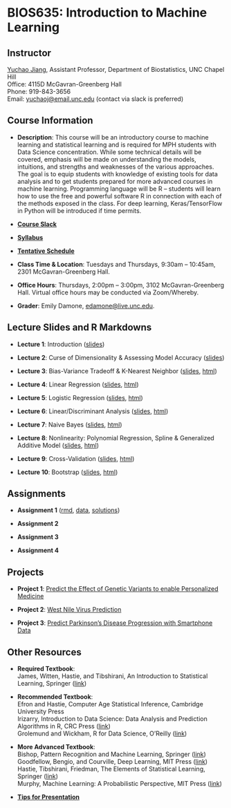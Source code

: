 # BIOS635: Introduction to Machine Learning

## Instructor

[Yuchao Jiang](https://yuchaojiang.github.io/), Assistant Professor, Department of Biostatistics, UNC Chapel Hill<br /> 
Office: 4115D McGavran-Greenberg Hall<br /> 
Phone:  919-843-3656<br /> 
Email:  yuchaoj@email.unc.edu (contact via slack is preferred)

## Course Information

* **Description**: This course will be an introductory course to machine learning and statistical learning and is required for MPH students with Data Science concentration. While some technical details will be covered, emphasis will be made on understanding the models, intuitions, and strengths and weaknesses of the various approaches. The goal is to equip students with knowledge of existing tools for data analysis and to get students prepared for more advanced courses in machine learning. Programming language will be R – students will learn how to use the free and powerful software R in connection with each of the methods exposed in the class. For deep learning, Keras/TensorFlow in Python will be introduced if time permits.

* **[Course Slack](https://bios635.slack.com)**

* **[Syllabus](https://www.dropbox.com/s/o7bu8kg1lcv74tc/BIOS%20635_Intro%20Machine%20Learning_Syllabus_v1.pdf?dl=0)**

* **[Tentative Schedule](https://www.dropbox.com/s/75e4jzkr52i2qa2/CourseSchedule.pdf?dl=0)**

* **Class Time & Location**: Tuesdays and Thursdays, 9:30am – 10:45am, 2301 McGavran-Greenberg Hall.

* **Office Hours**: Thursdays, 2:00pm – 3:00pm, 3102 McGavran-Greenberg Hall. Virtual office hours may be conducted via Zoom/Whereby.

* **Grader**: Emily Damone, edamone@live.unc.edu.

## Lecture Slides and R Markdowns

* **Lecture 1**: Introduction ([slides](https://www.dropbox.com/s/erbn3lwwlklwo1f/Lecture_1_Intro.pdf?dl=0))

* **Lecture 2**: Curse of Dimensionality & Assessing Model Accuracy ([slides](https://www.dropbox.com/s/xvfnghxxyvo29r9/Lecture_2_curse_of_dimensionality_model_assessment.pdf?dl=0))

* **Lecture 3**: Bias-Variance Tradeoff & K-Nearest Neighbor ([slides](https://www.dropbox.com/s/b18vww2jryeqzvd/Lecture_3_knn_bias_variance.pdf?dl=0), [html](https://www.dropbox.com/s/b2ief97dq8pgp6s/KNN.html?dl=0))

* **Lecture 4**: Linear Regression ([slides](https://www.dropbox.com/s/kvbxaxijkx6li39/Lecture_4_linear_regression.pdf?dl=0), [html](https://www.dropbox.com/s/r0qgml0d2ccs0kp/Linear_Regression.html?dl=0))

* **Lecture 5**: Logistic Regression ([slides](https://www.dropbox.com/s/03rlp16nxcla9dc/Lecture_5_logistic_regression.pdf?dl=0), [html](https://www.dropbox.com/s/y9dy3q0dk8fc4i6/Logistic_Regression.html?dl=0))

* **Lecture 6**: Linear/Discriminant Analysis ([slides](https://www.dropbox.com/s/t5588cr489wbmna/Lecture_6_LDA_QDA.pdf?dl=0), [html](https://www.dropbox.com/s/23jhtilj995ncjt/Discriminant_Analysis.html?dl=0))

* **Lecture 7**: Naive Bayes ([slides](https://www.dropbox.com/s/xblwqsd2gx5m89u/Lecture_7_Naive_Bayes.pdf?dl=0), [html](https://www.dropbox.com/s/52a4kenmzb8q7p9/Discriminant_Analysis_Naive_Bayes.html?dl=0))

* **Lecture 8**: Nonlinearity: Polynomial Regression, Spline & Generalized Additive Model ([slides](https://www.dropbox.com/s/qv0agbhjwr7wjhk/Lecture_8_Nonlinearity_Polynomial_Splines.pdf?dl=0), [html](https://www.dropbox.com/s/p205xa6gf7ekzlq/Nonlinearity.html?dl=0))

* **Lecture 9**: Cross-Validation ([slides](https://www.dropbox.com/s/nqb8pn78g816gxz/Lecture_9_Cross_Validation.pdf?dl=0), [html](https://www.dropbox.com/s/19uka0k3esit5c5/Cross_Validation.html?dl=0))

* **Lecture 10**: Bootstrap ([slides](https://www.dropbox.com/s/qi3xfy7chz5ecyh/Lecture_10_Bootstrap.pdf?dl=0), [html](https://www.dropbox.com/s/az716rnneaqstww/Bootstrap.html?dl=0))

## Assignments

* **Assignment 1** ([rmd](https://www.dropbox.com/s/yd9w13iu2d7bzc6/Assignment1.rmd?dl=0), [data](https://www.dropbox.com/s/ql5chsraaa2nkwn/data.zip?dl=0), [solutions](https://www.dropbox.com/s/xxk5l3zq3q45kn2/Assignment1_Solutions.html?dl=0))

* **Assignment 2**

* **Assignment 3**

* **Assignment 4**

## Projects

* **Project 1**: [Predict the Effect of Genetic Variants to enable Personalized Medicine](https://www.kaggle.com/c/msk-redefining-cancer-treatment/)

* **Project 2**: [West Nile Virus Prediction](https://www.kaggle.com/c/predict-west-nile-virus/)

* **Project 3**: [Predict Parkinson’s Disease Progression with Smartphone Data](https://www.kaggle.com/c/predicting-parkinson-s-disease-progression-with-smartphone-data)

## Other Resources

* **Required Textbook**:<br />
  James, Witten, Hastie, and Tibshirani, An Introduction to Statistical Learning, Springer ([link](http://faculty.marshall.usc.edu/gareth-james/ISL/))

* **Recommended Textbook**:<br />
  Efron and Hastie, Computer Age Statistical Inference, Cambridge University Press <br />
  Irizarry, Introduction to Data Science: Data Analysis and Prediction Algorithms in R, CRC Press ([link](https://rafalab.github.io/dsbook/))<br />
  Grolemund and Wickham, R for Data Science, O’Reilly ([link](https://r4ds.had.co.nz/))

* **More Advanced Textbook**:<br />
  Bishop, Pattern Recognition and Machine Learning, Springer ([link](https://www.microsoft.com/en-us/research/uploads/prod/2006/01/Bishop-Pattern-Recognition-and-Machine-Learning-2006.pdf))<br />
  Goodfellow, Bengio, and Courville, Deep Learning, MIT Press ([link](https://www.deeplearningbook.org/))<br />
  Hastie, Tibshirani, Friedman, The Elements of Statistical Learning, Springer ([link](https://web.stanford.edu/~hastie/ElemStatLearn/))<br />
  Murphy, Machine Learning: A Probabilistic Perspective, MIT Press ([link](https://www.cs.ubc.ca/~murphyk/MLbook/))

* **[Tips for Presentation](https://www.dropbox.com/s/k5ymqz8qflpeskl/Tips_for_presentations.pdf?dl=0)**

